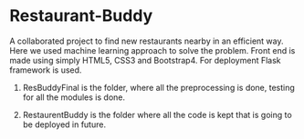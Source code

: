 # Restaurant-Buddy
A collaborated project to find new restaurants nearby in an efficient way.
Here we used machine learning approach to solve the problem. Front end is made using simply HTML5, CSS3 and Bootstrap4.
For deployment Flask framework is used.

1. ResBuddyFinal is the folder, where all the preprocessing is done, testing for all the modules is done.

2. RestaurentBuddy is the folder where all the code is kept that is going to be deployed in future.
